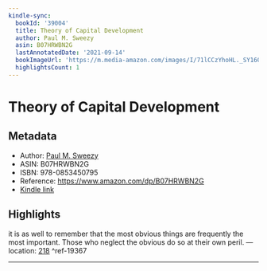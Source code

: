 ```yaml
---
kindle-sync:
  bookId: '39004'
  title: Theory of Capital Development
  author: Paul M. Sweezy
  asin: B07HRWBN2G
  lastAnnotatedDate: '2021-09-14'
  bookImageUrl: 'https://m.media-amazon.com/images/I/71lCCzYhoHL._SY160.jpg'
  highlightsCount: 1
---
```

# Theory of Capital Development
## Metadata
* Author: [Paul M. Sweezy](https://www.amazon.com/Paul-M-Sweezy/e/B001HPVR7C/ref=dp_byline_cont_ebooks_1)
* ASIN: B07HRWBN2G
* ISBN: 978-0853450795
* Reference: https://www.amazon.com/dp/B07HRWBN2G
* [Kindle link](kindle://book?action=open&asin=B07HRWBN2G)

## Highlights
it is as well to remember that the most obvious things are frequently the most important. Those who neglect the obvious do so at their own peril. — location: [218](kindle://book?action=open&asin=B07HRWBN2G&location=218) ^ref-19367

---
